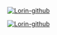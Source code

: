 [![Lorin-github](https://github-readme-stats.vercel.app/api?username=yangdongyong)](https://github.com/anuraghazra/github-readme-stats)

[![Lorin-github](https://github-profile-trophy.vercel.app/?username=yangdongyong)](https://github.com/ryo-ma/github-profile-trophy)


